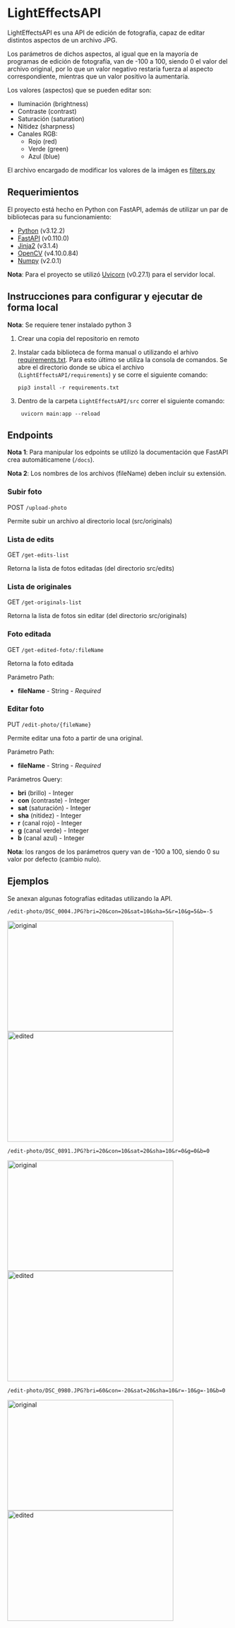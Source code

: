 # LightEffectsAPI
LightEffectsAPI es una API de edición de fotografía, capaz de editar distintos aspectos de un archivo JPG. 

Los parámetros de dichos aspectos, al igual que en la mayoría de programas de edición de fotografía, van de -100 a 100, siendo 0 el valor del archivo original, por lo que un valor negativo restaría fuerza al aspecto correspondiente, mientras que un valor positivo la aumentaría.

Los valores (aspectos) que se pueden editar son:
- Iluminación (brightness)
- Contraste (contrast)
- Saturación (saturation)
- Nitidez (sharpness)
- Canales RGB:
  - Rojo (red)
  - Verde (green)
  - Azul (blue)

El archivo encargado de modificar los valores de la imágen es [filters.py](https://github.com/luisrico5562/LightEffectsAPI/blob/main/src/filters.py)

## Requerimientos

El proyecto está hecho en Python con FastAPI, además de utilizar un par de bibliotecas para su funcionamiento:

- [Python](https://www.python.org/) (v3.12.2)
- [FastAPI](https://fastapi.tiangolo.com/tutorial/) (v0.110.0)
- [Jinja2](https://jinja.palletsprojects.com/en/3.1.x/intro/#installation) (v3.1.4)
- [OpenCV](https://opencv.org/get-started/) (v4.10.0.84)
- [Numpy](https://numpy.org/install/) (v2.0.1)

__Nota__: Para el proyecto se utilizó [Uvicorn](https://www.uvicorn.org/) (v0.27.1) para el servidor local.

## Instrucciones para configurar y ejecutar de forma local

__Nota__: Se requiere tener instalado python 3
1. Crear una copia del repositorio en remoto
2. Instalar cada biblioteca de forma manual o utilizando el arhivo [requirements.txt](https://github.com/luisrico5562/LightEffectsAPI/blob/main/requirements/requirements.txt). Para esto último se utiliza la consola de comandos. Se abre el directorio donde se ubica el archivo (`LightEffectsAPI/requirements`) y se corre el siguiente comando:

       pip3 install -r requirements.txt

3. Dentro de la carpeta `LightEffectsAPI/src` correr el siguiente comando:

        uvicorn main:app --reload
   
## Endpoints

__Nota 1__: Para manipular los edpoints se utilizó la documentación que FastAPI crea automáticamene (`/docs`).

__Nota 2__: Los nombres de los archivos (fileName) deben incluir su extensión.

### Subir foto

POST `/upload-photo`

Permite subir un archivo al directorio local (src/originals)

### Lista de edits

GET `/get-edits-list`

Retorna la lista de fotos editadas (del directorio src/edits)

### Lista de originales

GET `/get-originals-list`

Retorna la lista de fotos sin editar (del directorio src/originals)

### Foto editada
GET `/get-edited-foto/:fileName`

Retorna la foto editada

Parámetro Path:

- __fileName__ - String - _Required_

### Editar foto

PUT `/edit-photo/{fileName}`

Permite editar una foto a partir de una original.

Parámetro Path:

- __fileName__ - String - _Required_

Parámetros Query:

- __bri__ (brillo) - Integer
- __con__ (contraste) - Integer
- __sat__ (saturación) - Integer
- __sha__ (nitidez) - Integer
- __r__ (canal rojo) - Integer
- __g__ (canal verde) - Integer
- __b__ (canal azul) - Integer

__Nota__: los rangos de los parámetros query van de -100 a 100, siendo 0 su valor por defecto (cambio nulo).


## Ejemplos

Se anexan algunas fotografías editadas utilizando la API.

`/edit-photo/DSC_0004.JPG?bri=20&con=20&sat=10&sha=5&r=10&g=5&b=-5`

<div style="inline-block">
  <img src="https://github.com/luisrico5562/LightEffectsAPI/blob/main/src/img/originals/DSC_0004.JPG" alt="original" width="376" height="250" wi/>
  <img src="https://github.com/luisrico5562/LightEffectsAPI/blob/main/src/img/edits/DSC_0004_edited.jpg" alt="edited" width="376" height="250"/>
</div>

`/edit-photo/DSC_0891.JPG?bri=20&con=10&sat=20&sha=10&r=0&g=0&b=0`

<div style="inline-block">
  <img src="https://github.com/luisrico5562/LightEffectsAPI/blob/main/src/img/originals/DSC_0891.JPG" alt="original" width="376" height="250"/>
  <img src="https://github.com/luisrico5562/LightEffectsAPI/blob/main/src/img/edits/DSC_0891_edited.jpg" alt="edited" width="376" height="250"/>
</div>

`/edit-photo/DSC_0980.JPG?bri=60&con=-20&sat=20&sha=10&r=-10&g=-10&b=0`

<div style="inline-block">
  <img src="https://github.com/luisrico5562/LightEffectsAPI/blob/main/src/img/originals/DSC_0980.JPG" alt="original" width="376" height="250"/>
  <img src="https://github.com/luisrico5562/LightEffectsAPI/blob/main/src/img/edits/DSC_0980_edited.jpg" alt="edited" width="376" height="250"/>
</div>
